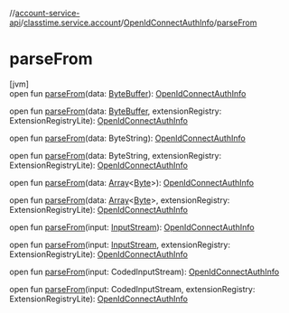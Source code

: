 //[account-service-api](../../../index.md)/[classtime.service.account](../index.md)/[OpenIdConnectAuthInfo](index.md)/[parseFrom](parse-from.md)

# parseFrom

[jvm]\
open fun [parseFrom](parse-from.md)(data: [ByteBuffer](https://docs.oracle.com/javase/8/docs/api/java/nio/ByteBuffer.html)): [OpenIdConnectAuthInfo](index.md)

open fun [parseFrom](parse-from.md)(data: [ByteBuffer](https://docs.oracle.com/javase/8/docs/api/java/nio/ByteBuffer.html), extensionRegistry: ExtensionRegistryLite): [OpenIdConnectAuthInfo](index.md)

open fun [parseFrom](parse-from.md)(data: ByteString): [OpenIdConnectAuthInfo](index.md)

open fun [parseFrom](parse-from.md)(data: ByteString, extensionRegistry: ExtensionRegistryLite): [OpenIdConnectAuthInfo](index.md)

open fun [parseFrom](parse-from.md)(data: [Array](https://kotlinlang.org/api/latest/jvm/stdlib/kotlin/-array/index.html)&lt;[Byte](https://kotlinlang.org/api/latest/jvm/stdlib/kotlin/-byte/index.html)&gt;): [OpenIdConnectAuthInfo](index.md)

open fun [parseFrom](parse-from.md)(data: [Array](https://kotlinlang.org/api/latest/jvm/stdlib/kotlin/-array/index.html)&lt;[Byte](https://kotlinlang.org/api/latest/jvm/stdlib/kotlin/-byte/index.html)&gt;, extensionRegistry: ExtensionRegistryLite): [OpenIdConnectAuthInfo](index.md)

open fun [parseFrom](parse-from.md)(input: [InputStream](https://docs.oracle.com/javase/8/docs/api/java/io/InputStream.html)): [OpenIdConnectAuthInfo](index.md)

open fun [parseFrom](parse-from.md)(input: [InputStream](https://docs.oracle.com/javase/8/docs/api/java/io/InputStream.html), extensionRegistry: ExtensionRegistryLite): [OpenIdConnectAuthInfo](index.md)

open fun [parseFrom](parse-from.md)(input: CodedInputStream): [OpenIdConnectAuthInfo](index.md)

open fun [parseFrom](parse-from.md)(input: CodedInputStream, extensionRegistry: ExtensionRegistryLite): [OpenIdConnectAuthInfo](index.md)
